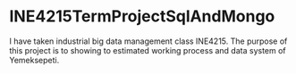 # INE4215TermProjectSqlAndMongo
I have taken industrial big data management class INE4215. The purpose of this project is to showing to estimated working process and data system of Yemeksepeti.
